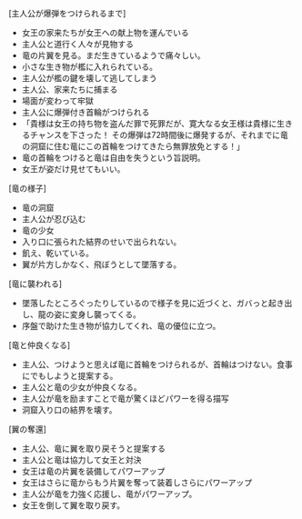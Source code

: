 [主人公が爆弾をつけられるまで]
* 女王の家来たちが女王への献上物を運んでいる
* 主人公と道行く人々が見物する
* 竜の片翼を見る。まだ生きているようで痛々しい。
* 小さな生き物が檻に入れられている。
* 主人公が檻の鍵を壊して逃してしまう
* 主人公、家来たちに捕まる
* 場面が変わって牢獄
* 主人公に爆弾付き首輪がつけられる
* 「貴様は女王の持ち物を盗んだ罪で死罪だが、寛大なる女王様は貴様に生きるチャンスを下さった！ その爆弾は72時間後に爆発するが、それまでに竜の洞窟に住む竜にこの首輪をつけてきたら無罪放免とする！」
* 竜の首輪をつけると竜は自由を失うという旨説明。
* 女王が姿だけ見せてもいい。

[竜の様子]
* 竜の洞窟
* 主人公が忍び込む
* 竜の少女
* 入り口に張られた結界のせいで出られない。
* 飢え、乾いている。
* 翼が片方しかなく、飛ぼうとして墜落する。

[竜に襲われる]
* 墜落したところぐったりしているので様子を見に近づくと、ガバっと起き出し、龍の姿に変身し襲ってくる。
* 序盤で助けた生き物が協力してくれ、竜の優位に立つ。

[竜と仲良くなる]
* 主人公、つけようと思えば竜に首輪をつけられるが、首輪はつけない。食事にでもしようと提案する。
* 主人公と竜の少女が仲良くなる。
* 主人公が竜を励ますことで竜が驚くほどパワーを得る描写
* 洞窟入り口の結界を壊す。

[翼の奪還]
* 主人公、竜に翼を取り戻そうと提案する
* 主人公と竜は協力して女王と対決
* 女王は竜の片翼を装備してパワーアップ
* 女王はさらに竜からもう片翼を奪って装着しさらにパワーアップ
* 主人公が竜を力強く応援し、竜がパワーアップ。
* 女王を倒して翼を取り戻す。
